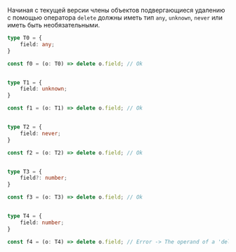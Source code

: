 Начиная с текущей версии члены объектов подвергающиеся удалению с помощью оператора `delete` должны иметь тип `any`, `unknown`, `never` или иметь быть необязательными.

`````typescript
type T0 = {
    field: any;
}

const f0 = (o: T0) => delete o.field; // Ok


type T1 = {
    field: unknown;
}

const f1 = (o: T1) => delete o.field; // Ok


type T2 = {
    field: never;
}

const f2 = (o: T2) => delete o.field; // Ok


type T3 = {
    field?: number;
}

const f3 = (o: T3) => delete o.field; // Ok


type T4 = {
    field: number;
}

const f4 = (o: T4) => delete o.field; // Error -> The operand of a 'delete' operator must be optional.

`````